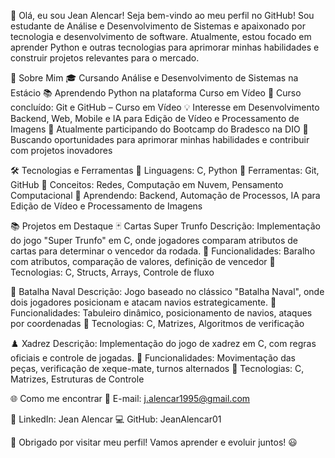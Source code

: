 👋 Olá, eu sou Jean Alencar!
Seja bem-vindo ao meu perfil no GitHub! Sou estudante de Análise e Desenvolvimento de Sistemas e apaixonado por tecnologia e desenvolvimento de software. Atualmente, estou focado em aprender Python e outras tecnologias para aprimorar minhas habilidades e construir projetos relevantes para o mercado.

🚀 Sobre Mim
🎓 Cursando Análise e Desenvolvimento de Sistemas na Estácio
📚 Aprendendo Python na plataforma Curso em Vídeo
📜 Curso concluído: Git e GitHub – Curso em Vídeo
💡 Interesse em Desenvolvimento Backend, Web, Mobile e IA para Edição de Vídeo e Processamento de Imagens
📌 Atualmente participando do Bootcamp do Bradesco na DIO
🎯 Buscando oportunidades para aprimorar minhas habilidades e contribuir com projetos inovadores

🛠️ Tecnologias e Ferramentas
🔹 Linguagens: C, Python
🔹 Ferramentas: Git, GitHub
🔹 Conceitos: Redes, Computação em Nuvem, Pensamento Computacional
🔹 Aprendendo: Backend, Automação de Processos, IA para Edição de Vídeo e Processamento de Imagens

📚 Projetos em Destaque
🃏 Cartas Super Trunfo
Descrição: Implementação do jogo "Super Trunfo" em C, onde jogadores comparam atributos de cartas para determinar o vencedor da rodada.
🔹 Funcionalidades: Baralho com atributos, comparação de valores, definição de vencedor
🔹 Tecnologias: C, Structs, Arrays, Controle de fluxo

🚢 Batalha Naval
Descrição: Jogo baseado no clássico "Batalha Naval", onde dois jogadores posicionam e atacam navios estrategicamente.
🔹 Funcionalidades: Tabuleiro dinâmico, posicionamento de navios, ataques por coordenadas
🔹 Tecnologias: C, Matrizes, Algoritmos de verificação

♟️ Xadrez
Descrição: Implementação do jogo de xadrez em C, com regras oficiais e controle de jogadas.
🔹 Funcionalidades: Movimentação das peças, verificação de xeque-mate, turnos alternados
🔹 Tecnologias: C, Matrizes, Estruturas de Controle

🌐 Como me encontrar
📩 E-mail: j.alencar1995@gmail.com

🔗 LinkedIn: Jean Alencar
💻 GitHub: JeanAlencar01

🚀 Obrigado por visitar meu perfil! Vamos aprender e evoluir juntos! 😃